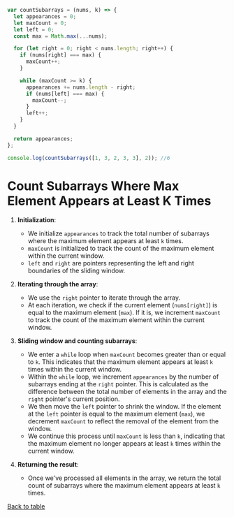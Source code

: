 ``` javascript
var countSubarrays = (nums, k) => {
  let appearances = 0;
  let maxCount = 0;
  let left = 0;
  const max = Math.max(...nums);

  for (let right = 0; right < nums.length; right++) {
    if (nums[right] === max) {
      maxCount++;
    }

    while (maxCount >= k) {
      appearances += nums.length - right;
      if (nums[left] === max) {
        maxCount--;
      }
      left++;
    }
  }

  return appearances;
};

console.log(countSubarrays([1, 3, 2, 3, 3], 2)); //6
```



# Count Subarrays Where Max Element Appears at Least K Times

1. **Initialization**:

   - We initialize `appearances` to track the total number of subarrays where the maximum element appears at least `k` times.
   - `maxCount` is initialized to track the count of the maximum element within the current window.
   - `left` and `right` are pointers representing the left and right boundaries of the sliding window.

2. **Iterating through the array**:

   - We use the `right` pointer to iterate through the array.
   - At each iteration, we check if the current element (`nums[right]`) is equal to the maximum element (`max`). If it is, we increment `maxCount` to track the count of the maximum element within the current window.

3. **Sliding window and counting subarrays**:

   - We enter a `while` loop when `maxCount` becomes greater than or equal to `k`. This indicates that the maximum element appears at least `k` times within the current window.
   - Within the `while` loop, we increment `appearances` by the number of subarrays ending at the `right` pointer. This is calculated as the difference between the total number of elements in the array and the `right` pointer's current position.
   - We then move the `left` pointer to shrink the window. If the element at the `left` pointer is equal to the maximum element (`max`), we decrement `maxCount` to reflect the removal of the element from the window.
   - We continue this process until `maxCount` is less than `k`, indicating that the maximum element no longer appears at least `k` times within the current window.

4. **Returning the result**:
   - Once we've processed all elements in the array, we return the total count of subarrays where the maximum element appears at least `k` times.

[Back to table](../README.md/#explanations)
